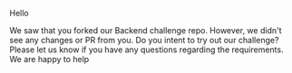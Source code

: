 Hello

We saw that you forked our Backend challenge repo. However, we didn't see any changes or PR from you. Do you intent to try out our challenge?
Please let us know if you have any questions regarding the requirements. We are happy to help
